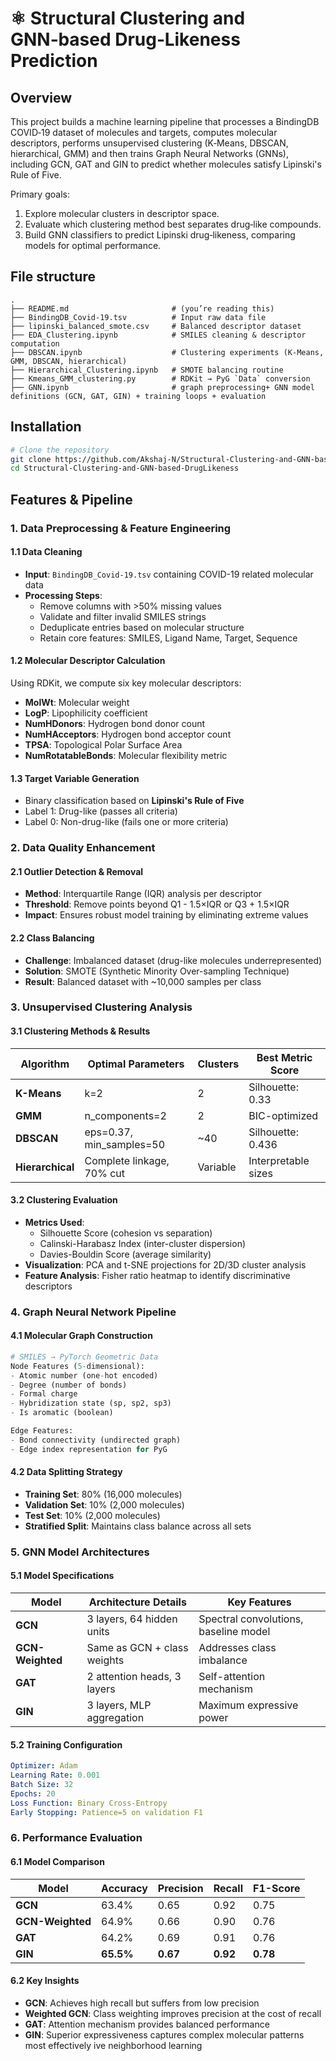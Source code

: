 # ⚛️ Structural Clustering and GNN‑based Drug‑Likeness Prediction
## Overview
This project builds a machine learning pipeline that processes a BindingDB COVID‑19 dataset of molecules and targets, computes molecular descriptors, performs unsupervised clustering (K‑Means, DBSCAN, hierarchical, GMM) and then trains Graph Neural Networks (GNNs), including GCN, GAT and GIN to predict whether molecules satisfy Lipinski's Rule of Five.

Primary goals:
1. Explore molecular clusters in descriptor space.  
2. Evaluate which clustering method best separates drug‑like compounds.  
3. Build GNN classifiers to predict Lipinski drug‑likeness, comparing models for optimal performance.  

## File structure
```
.
├── README.md                       # (you’re reading this)
├── BindingDB_Covid‑19.tsv          # Input raw data file
├── lipinski_balanced_smote.csv     # Balanced descriptor dataset
├── EDA_Clustering.ipynb            # SMILES cleaning & descriptor computation
├── DBSCAN.ipynb                    # Clustering experiments (K‑Means, GMM, DBSCAN, hierarchical)
├── Hierarchical_Clustering.ipynb   # SMOTE balancing routine
├── Kmeans_GMM_clustering.py        # RDKit → PyG `Data` conversion
├── GNN.ipynb                       # graph preprocessing+ GNN model definitions (GCN, GAT, GIN) + training loops + evaluation
```

## Installation

```bash
# Clone the repository
git clone https://github.com/Akshaj-N/Structural-Clustering-and-GNN-based-DrugLikeness.git
cd Structural-Clustering-and-GNN-based-DrugLikeness
```

## Features & Pipeline
### 1. Data Preprocessing & Feature Engineering

#### 1.1 Data Cleaning
- **Input**: `BindingDB_Covid-19.tsv` containing COVID-19 related molecular data
- **Processing Steps**:
  - Remove columns with >50% missing values
  - Validate and filter invalid SMILES strings
  - Deduplicate entries based on molecular structure
  - Retain core features: SMILES, Ligand Name, Target, Sequence

#### 1.2 Molecular Descriptor Calculation
Using RDKit, we compute six key molecular descriptors:
- **MolWt**: Molecular weight
- **LogP**: Lipophilicity coefficient
- **NumHDonors**: Hydrogen bond donor count
- **NumHAcceptors**: Hydrogen bond acceptor count
- **TPSA**: Topological Polar Surface Area
- **NumRotatableBonds**: Molecular flexibility metric

#### 1.3 Target Variable Generation
- Binary classification based on **Lipinski's Rule of Five**
- Label 1: Drug-like (passes all criteria)
- Label 0: Non-drug-like (fails one or more criteria)

### 2. Data Quality Enhancement

#### 2.1 Outlier Detection & Removal
- **Method**: Interquartile Range (IQR) analysis per descriptor
- **Threshold**: Remove points beyond Q1 - 1.5×IQR or Q3 + 1.5×IQR
- **Impact**: Ensures robust model training by eliminating extreme values

#### 2.2 Class Balancing
- **Challenge**: Imbalanced dataset (drug-like molecules underrepresented)
- **Solution**: SMOTE (Synthetic Minority Over-sampling Technique)
- **Result**: Balanced dataset with ~10,000 samples per class

### 3. Unsupervised Clustering Analysis

#### 3.1 Clustering Methods & Results

| Algorithm | Optimal Parameters | Clusters | Best Metric Score |
|-----------|-------------------|----------|-------------------|
| **K-Means** | k=2 | 2 | Silhouette: 0.33 |
| **GMM** | n_components=2 | 2 | BIC-optimized |
| **DBSCAN** | eps=0.37, min_samples=50 | ~40 | Silhouette: 0.436 |
| **Hierarchical** | Complete linkage, 70% cut | Variable | Interpretable sizes |

#### 3.2 Clustering Evaluation
- **Metrics Used**:
  - Silhouette Score (cohesion vs separation)
  - Calinski-Harabasz Index (inter-cluster dispersion)
  - Davies-Bouldin Score (average similarity)
- **Visualization**: PCA and t-SNE projections for 2D/3D cluster analysis
- **Feature Analysis**: Fisher ratio heatmap to identify discriminative descriptors

### 4. Graph Neural Network Pipeline

#### 4.1 Molecular Graph Construction
```python
# SMILES → PyTorch Geometric Data
Node Features (5-dimensional):
- Atomic number (one-hot encoded)
- Degree (number of bonds)
- Formal charge
- Hybridization state (sp, sp2, sp3)
- Is aromatic (boolean)

Edge Features:
- Bond connectivity (undirected graph)
- Edge index representation for PyG
```

#### 4.2 Data Splitting Strategy
- **Training Set**: 80% (16,000 molecules)
- **Validation Set**: 10% (2,000 molecules)
- **Test Set**: 10% (2,000 molecules)
- **Stratified Split**: Maintains class balance across all sets

### 5. GNN Model Architectures

#### 5.1 Model Specifications

| Model | Architecture Details | Key Features |
|-------|---------------------|--------------|
| **GCN** | 3 layers, 64 hidden units | Spectral convolutions, baseline model |
| **GCN-Weighted** | Same as GCN + class weights | Addresses class imbalance |
| **GAT** | 2 attention heads, 3 layers | Self-attention mechanism |
| **GIN** | 3 layers, MLP aggregation | Maximum expressive power |

#### 5.2 Training Configuration
```yaml
Optimizer: Adam
Learning Rate: 0.001
Batch Size: 32
Epochs: 20
Loss Function: Binary Cross-Entropy
Early Stopping: Patience=5 on validation F1
```

### 6. Performance Evaluation

#### 6.1 Model Comparison

| Model | Accuracy | Precision | Recall | F1-Score |
|-------|----------|-----------|--------|----------|
| **GCN** | 63.4% | 0.65 | 0.92 | 0.75 |
| **GCN-Weighted** | 64.9% | 0.66 | 0.90 | 0.76 |
| **GAT** | 64.2% | 0.69 | 0.91 | 0.76 |
| **GIN** | **65.5%** | **0.67** | **0.92** | **0.78** |

#### 6.2 Key Insights
- **GCN**: Achieves high recall but suffers from low precision
- **Weighted GCN**: Class weighting improves precision at the cost of recall
- **GAT**: Attention mechanism provides balanced performance
- **GIN**: Superior expressiveness captures complex molecular patterns most effectively
ive neighborhood learning

